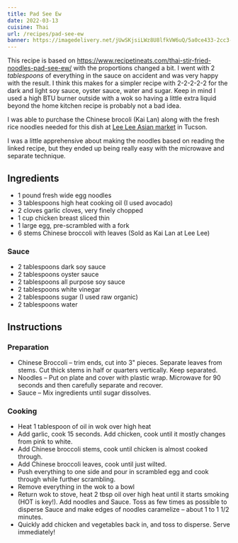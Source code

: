 ```yaml
---
title: Pad See Ew
date: 2022-03-13
cuisine: Thai
url: /recipes/pad-see-ew
banner: https://imagedelivery.net/jUwSKjsiLWz8U8lfkVW6uQ/5a0ce433-2cc3-4031-9838-b01231e75d00/banner
---
```


This recipe is based on
https://www.recipetineats.com/thai-stir-fried-noodles-pad-see-ew/ with the
proportions changed a bit. I went with 2 *tablespoons* of everything in the
sauce on accident and was very happy with the result. I think this makes for a
simpler recipe with 2-2-2-2-2 for the dark and light soy sauce, oyster sauce, water
and sugar. Keep in mind I used a high BTU burner outside
with a wok so having a little extra liquid beyond the home kitchen recipe is
probably not a bad idea.

I was able to purchase the Chinese brocoli (Kai Lan) along with the fresh rice noodles needed for this dish at [Lee Lee Asian market](http://leeleesupermarket.com/) in Tucson.

I was a little apprehensive about making the noodles based on reading the linked recipe, but they ended up being really easy with the microwave and separate technique.

## Ingredients

- 1 pound fresh wide egg noodles
- 3 tablespoons high heat cooking oil (I used avocado)
- 2 cloves garlic cloves, very finely chopped
- 1 cup chicken breast sliced thin
- 1 large egg, pre-scrambled with a fork
- 6 stems Chinese broccoli with leaves (Sold as Kai Lan at Lee Lee)

### Sauce
- 2 tablespoons dark soy sauce
- 2 tablespoons oyster sauce
- 2 tablespoons all purpose soy sauce
- 2 tablespoons white vinegar
- 2 tablespoons sugar (I used raw organic)
- 2 tablespoons water

## Instructions

### Preparation
- Chinese Broccoli – trim ends, cut into 3" pieces. Separate leaves from stems.
  Cut thick stems in half or quarters vertically. Keep separated.
- Noodles – Put on plate and cover with plastic wrap. Microwave for 90 seconds and then carefully separate and recover.
- Sauce – Mix ingredients until sugar dissolves.

### Cooking
- Heat 1 tablespoon of oil in wok over high heat
- Add garlic, cook 15 seconds. Add chicken, cook until it mostly changes from pink to white.
- Add Chinese broccoli stems, cook until chicken is almost cooked through.
- Add Chinese broccoli leaves, cook until just wilted.
- Push everything to one side and pour in scrambled egg and cook through while further scrambling.
- Remove everything in the wok to a bowl
- Return wok to stove, heat 2 tbsp oil over high heat until it starts smoking (HOT is key!). Add noodles and Sauce. Toss as few times as possible to disperse Sauce and make edges of noodles caramelize – about 1 to 1 1/2 minutes.
- Quickly add chicken and vegetables back in, and toss to disperse. Serve immediately!
